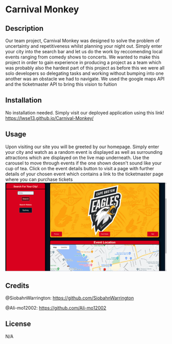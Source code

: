 # Carnival Monkey

## Description

Our team project, Carnival Monkey was designed to solve the problem of uncertainty and repetitiveness whilst planning your night out. Simply enter your city into the search bar and let us do the work by reccomending local events ranging from comedy shows to concerts. We wanted to make this project in order to gain experience in producing a project as a team which was probably also the hardest part of this project as before this we were all solo developers so delegating tasks and working without bumping into one another was an obstacle we had to navigate. We used the google maps API and the ticketmaster API to bring this vision to fuition

## Installation
No installation needed. Simply visit our deployed application using this link! https://lwse13.github.io/Carnival-Monkey/
## Usage
Upon visiting our site you will be greeted by our homepage. Simply enter your city and watch as a random event is displayed as well as surrounding attractions which are displayed on the live map underneath. Use the carousel to move through events if the one shown doesn't sound like your cup of tea. Click on the event details button to visit a page with further details of your chosen event which contains a link to the ticketmaster page where you can purchase tickets
![welcome](assets/images/CM-search.png)
## Credits
@SiobahnWarrington: https://github.com/SiobahnWarrington

@Ali-mo12002: https://github.com/Ali-mo12002
## License
N/A

